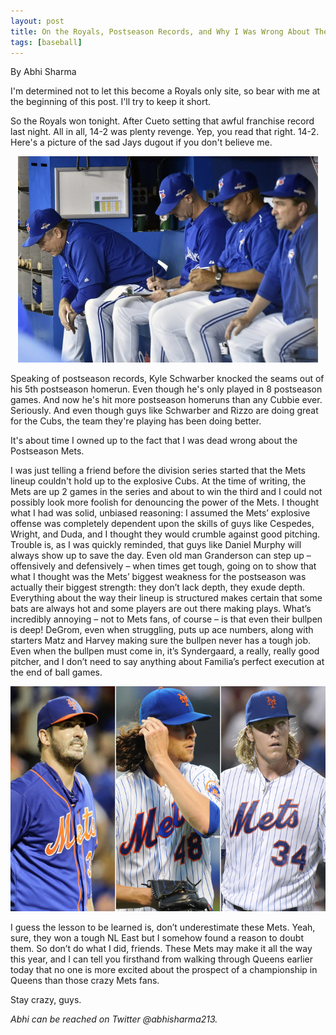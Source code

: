 ```yaml
---
layout: post
title: On the Royals, Postseason Records, and Why I Was Wrong About The Mets
tags: [baseball]
---
```

By Abhi Sharma

I'm determined not to let this become a Royals only site, so bear with me at the beginning of this post. I'll try to keep it short.

So the Royals won tonight. After Cueto setting that awful franchise record last night. All in all, 14-2 was plenty revenge. Yep, you read that right. 14-2. Here's a picture of the sad Jays dugout if you don't believe me.

<p style="text-align:center;"><img src="/images/sad.jpg" alt="Cueto!" width="480" height="330"/></p>

Speaking of postseason records, Kyle Schwarber knocked the seams out of his 5th postseason homerun. Even though he's only played in 8 postseason games. And now he's hit more postseason homeruns than any Cubbie ever. Seriously. And even though guys like Schwarber and Rizzo are doing great for the Cubs, the team they're playing has been doing better.

It's about time I owned up to the fact that I was dead wrong about the Postseason Mets.

I was just telling a friend before the division series started that the Mets lineup couldn't hold up to the explosive Cubs. At the time of writing, the Mets are up 2 games in the series and about to win the third and I could not possibly look more foolish for denouncing the power of the Mets. I thought what I had was solid, unbiased reasoning: I assumed the Mets’ explosive offense was completely dependent upon the skills of guys like Cespedes, Wright, and Duda, and I thought they would crumble against good pitching. Trouble is, as I was quickly reminded, that guys like Daniel Murphy will always show up to save the day. Even old man Granderson can step up – offensively and defensively – when times get tough, going on to show that what I thought was the Mets’ biggest weakness for the postseason was actually their biggest strength: they don’t lack depth, they exude depth. Everything about the way their lineup is structured makes certain that some bats are always hot and some players are out there making plays. What’s incredibly annoying – not to Mets fans, of course – is that even their bullpen is deep! DeGrom, even when struggling, puts up ace numbers, along with starters Matz and Harvey making sure the bullpen never has a tough job. Even when the bullpen must come in, it’s Syndergaard, a really, really good pitcher, and I don’t need to say anything about Familia’s perfect execution at the end of ball games.

<p style="text-align:center;"><img src="/images/mets-starters.jpg" alt="Cueto!" width="600" height="360"/></p>

I guess the lesson to be learned is, don’t underestimate these Mets. Yeah, sure, they won a tough NL East but I somehow found a reason to doubt them. So don’t do what I did, friends. These Mets may make it all the way this year, and I can tell you firsthand from walking through Queens earlier today that no one is more excited about the prospect of a championship in Queens than those crazy Mets fans.

Stay crazy, guys. 

<i>Abhi can be reached on Twitter @abhisharma213.</i>
